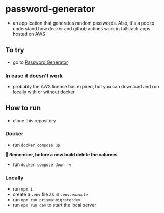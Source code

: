 # password-generator
- an application that generates random passwords. Also, it's a poc to understand how docker and github actions work in fullstack apps hosted on AWS

## To try
- go to [Password Generator](http://ec2-3-88-7-227.compute-1.amazonaws.com/)

### In case it doesn't work 
- probably the AWS license has expired, but you can download and run locally with or without docker
 
## How to run
- clone this repository

### Docker
- run `docker compose up`

**🚨 Remember, before a new build delete the volumes**

- run `docker compose down -v`

### Locally
- run `npm i`
- create a `.env` file as in `.env.example`
- run `npm run prisma:migrate:dev`
- run `npm run dev` to start the local server
